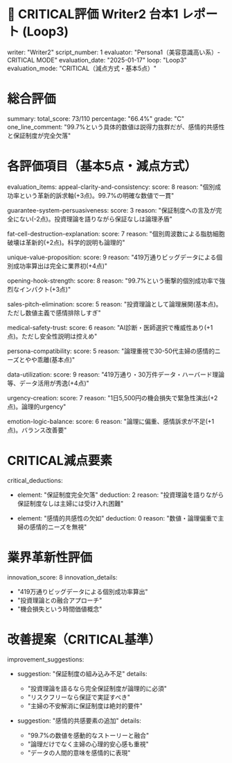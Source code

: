 # 🚨 CRITICAL評価 Writer2 台本1 レポート (Loop3)
writer: "Writer2"
script_number: 1
evaluator: "Persona1（美容意識高い系）- CRITICAL MODE"
evaluation_date: "2025-01-17"
loop: "Loop3"
evaluation_mode: "CRITICAL（減点方式・基本5点）"

# 総合評価
summary:
  total_score: 73/110
  percentage: "66.4%"
  grade: "C"
  one_line_comment: "99.7%という具体的数値は説得力抜群だが、感情的共感性と保証制度が完全欠落"

# 各評価項目（基本5点・減点方式）
evaluation_items:
  appeal-clarity-and-consistency:
    score: 8
    reason: "個別成功率という革新的訴求軸(+3点)。99.7%の明確な数値で一貫"
  
  guarantee-system-persuasiveness:
    score: 3
    reason: "保証制度への言及が完全にない(-2点)。投資理論を語りながら保証なしは論理矛盾"
  
  fat-cell-destruction-explanation:
    score: 7
    reason: "個別周波数による脂肪細胞破壊は革新的(+2点)。科学的説明も論理的"
  
  unique-value-proposition:
    score: 9
    reason: "419万通りビッグデータによる個別成功率算出は完全に業界初(+4点)"
  
  opening-hook-strength:
    score: 8
    reason: "99.7%という衝撃的個別成功率で強烈なインパクト(+3点)"
  
  sales-pitch-elimination:
    score: 5
    reason: "投資理論として論理展開(基本点)。ただし数値主義で感情排除しすぎ"
  
  medical-safety-trust:
    score: 6
    reason: "AI診断・医師選択で権威性あり(+1点)。ただし安全性説明は控えめ"
  
  persona-compatibility:
    score: 5
    reason: "論理重視で30-50代主婦の感情的ニーズとやや乖離(基本点)"
  
  data-utilization:
    score: 9
    reason: "419万通り・30万件データ・ハーバード理論等、データ活用が秀逸(+4点)"
  
  urgency-creation:
    score: 7
    reason: "1日5,500円の機会損失で緊急性演出(+2点)。論理的urgency"
  
  emotion-logic-balance:
    score: 6
    reason: "論理に偏重、感情訴求が不足(+1点)。バランス改善要"

# CRITICAL減点要素
critical_deductions:
  - element: "保証制度完全欠落"
    deduction: 2
    reason: "投資理論を語りながら保証制度なしは主婦には受け入れ困難"
  
  - element: "感情的共感性の欠如"
    deduction: 0
    reason: "数値・論理偏重で主婦の感情的ニーズを無視"

# 業界革新性評価
innovation_score: 8
innovation_details:
  - "419万通りビッグデータによる個別成功率算出"
  - "投資理論との融合アプローチ"
  - "機会損失という時間価値概念"

# 改善提案（CRITICAL基準）
improvement_suggestions:
  - suggestion: "保証制度の組み込み不足"
    details: 
      - "投資理論を語るなら完全保証制度が論理的に必須"
      - "リスクフリーなら保証で実証すべき"
      - "主婦の不安解消に保証制度は絶対的要件"
  
  - suggestion: "感情的共感要素の追加"
    details:
      - "99.7%の数値を感動的なストーリーと融合"
      - "論理だけでなく主婦の心理的安心感も重視"
      - "データの人間的意味を感情的に表現"